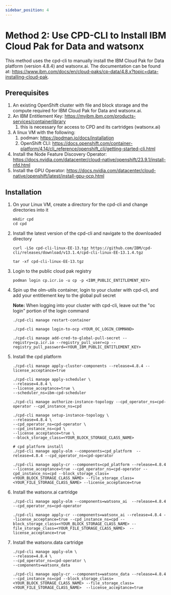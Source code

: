```yaml
---
sidebar_position: 4
---
```


# Method 2: Use CPD-CLI to Install IBM Cloud Pak for Data and watsonx

This method uses the cpd-cli to manually install the IBM Cloud Pak for Data platform (version 4.8.4) and watsonx.ai. The documentation can be found at: <https://www.ibm.com/docs/en/cloud-paks/cp-data/4.8.x?topic=data-installing-cloud-pak>.

## Prerequisites

1. An existing OpenShift cluster with file and block storage and the compute required for IBM Cloud Pak for Data and watsonx.ai.
2. An IBM Entitlement Key: <https://myibm.ibm.com/products-services/containerlibrary>
   1. this is necessary for access to CPD and its cartridges (watsonx.ai)
3. A linux VM with the following:
   1. podman: <https://podman.io/docs/installation>
   2. OpenShift CLI: <https://docs.openshift.com/container-platform/4.14/cli_reference/openshift_cli/getting-started-cli.html>
4. Install the Node Feature Discovery Operator: <https://docs.nvidia.com/datacenter/cloud-native/openshift/23.9.1/install-nfd.html>
5. Install the GPU Operator: <https://docs.nvidia.com/datacenter/cloud-native/openshift/latest/install-gpu-ocp.html>

## Installation

1. On your Linux VM, create a directory for the cpd-cli and change directories into it

   ```shell
   mkdir cpd
   cd cpd
   ```

2. Install the latest version of the cpd-cli and navigate to the downloaded directory

   ```shell
   curl -LSo cpd-cli-linux-EE-13.tgz https://github.com/IBM/cpd-cli/releases/download/v13.1.4/cpd-cli-linux-EE-13.1.4.tgz

   tar -xf cpd-cli-linux-EE-13.tgz
   ```

3. Login to the public cloud pak registry

   ```shell
   podman login cp.icr.io -u cp -p <IBM_PUBLIC_ENTITLEMENT_KEY>
   ```

4. Spin up the olm-utils container, login to your cluster with cpd-cli, and add your entitlement key to the global pull secret

    **Note:** When logging into your cluster with cpd-cli, leave out the "oc login" portion of the login command

   ```shell
   ./cpd-cli manage restart-container

   ./cpd-cli manage login-to-ocp <YOUR_OC_LOGIN_COMMAND>

   ./cpd-cli manage add-cred-to-global-pull-secret --registry=cp.icr.io --registry_pull_user=cp --registry_pull_password=<YOUR_IBM_PUBLIC_ENTITLEMENT_KEY>
   ```

5. Install the cpd platform

    ``` shell
    ./cpd-cli manage apply-cluster-components --release=4.8.4 --license_acceptance=true

    ./cpd-cli manage apply-scheduler \
    --release=4.8.4 \
    --license_acceptance=true \
    --scheduler_ns=ibm-cpd-scheduler

    ./cpd-cli manage authorize-instance-topology --cpd_operator_ns=cpd-operator --cpd_instance_ns=cpd

    ./cpd-cli manage setup-instance-topology \
    --release=4.8.4 \
    --cpd_operator_ns=cpd-operator \
    --cpd_instance_ns=cpd \
    --license_acceptance=true \
    --block_storage_class=<YOUR_BLOCK_STORAGE_CLASS_NAME>

    # cpd platform install
    ./cpd-cli manage apply-olm --components=cpd_platform  --release=4.8.4 --cpd_operator_ns=cpd-operator

    ./cpd-cli manage apply-cr --components=cpd_platform --release=4.8.4 --license_acceptance=true --cpd_operator_ns=cpd-operator --cpd_instance_ns=cpd --block_storage_class=<YOUR_BLOCK_STORAGE_CLASS_NAME> --file_storage_class=<YOUR_FILE_STORAGE_CLASS_NAME> --license_acceptance=true
    ```

6. Install the watsonx.ai cartridge

    ``` shell
    ./cpd-cli manage apply-olm --components=watsonx_ai  --release=4.8.4 --cpd_operator_ns=cpd-operator

    ./cpd-cli manage apply-cr --components=watsonx_ai --release=4.8.4 --license_acceptance=true --cpd_instance_ns=cpd --block_storage_class=<YOUR_BLOCK_STORAGE_CLASS_NAME> --file_storage_class=<YOUR_FILE_STORAGE_CLASS_NAME>  --license_acceptance=true

    ```

7. Install the watsonx.data cartridge

    ``` shell
    ./cpd-cli manage apply-olm \
    --release=4.8.4 \
    --cpd_operator_ns=cpd-operator \
    --components=watsonx_data

    ./cpd-cli manage apply-cr --components=watsonx_data --release=4.8.4 --cpd_instance_ns=cpd --block_storage_class=<YOUR_BLOCK_STORAGE_CLASS_NAME> --file_storage_class=<YOUR_FILE_STORAGE_CLASS_NAME>  --license_acceptance=true

    ```
